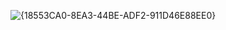 ![{18553CA0-8EA3-44BE-ADF2-911D46E88EE0}](https://github.com/user-attachments/assets/0ded0f73-24cb-4a5a-824d-1e359462f74e)
